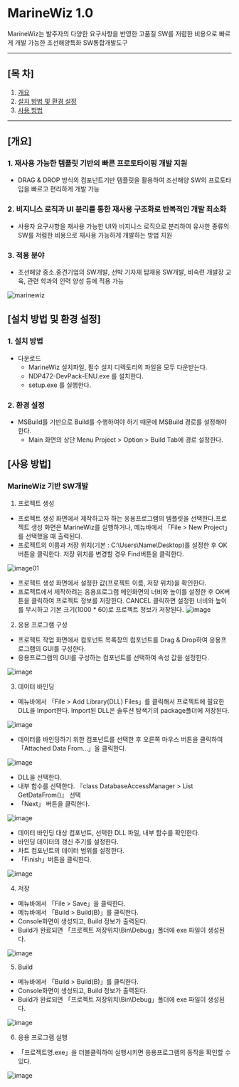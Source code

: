# MarineWiz 1.0
MarineWiz는 발주자의 다양한 요구사항을 반영한 고품질 SW를 저렴한 비용으로 빠르게 개발 가능한 조선해양특화 SW통합개발도구

***

## [목 차]
1. [개요](#개요)
2. [설치 방법 및 환경 설정](#설치-방법-및-환경-설정)
3. [사용 방법](#사용-방법)

***

## [개요]
### 1. 재사용 가능한 템플릿 기반의 빠른 프로토타이핑 개발 지원
- DRAG & DROP 방식의 컴포넌트기반 템플릿을 활용하여 조선해양 SW의 프로토타입을 빠르고 편리하게 개발 가능
### 2. 비지니스 로직과 UI 분리를 통한 재사용 구조화로 반복적인 개발 최소화
- 사용자 요구사항을 재사용 가능한 UI와 비지니스 로직으로 분리하여 유사한 종류의 SW를 저렴한 비용으로 재사용 가능하게 개발하는 방법 지원
### 3. 적용 분야
- 조선해양 중소.중견기업의 SW개발, 선박 기자재 탑재용 SW개발, 비숙련 개발장 교육, 관련 학과의 인력 양성 등에 적용 가능

![marinewiz](https://user-images.githubusercontent.com/45934727/73902010-d95ada80-48d7-11ea-91dc-cea54f775ec3.JPG)

## [설치 방법 및 환경 설정]
### 1. 설치 방법
* 다운로드
   -  MarineWiz 설치파일, 필수 설치 디렉토리의 파일을 모두 다운받는다.
   -  NDP472-DevPack-ENU.exe 를 설치한다.
   -  setup.exe 를 실행한다.

### 2. 환경 설정
- MSBuild를 기반으로 Build를 수행하여야 하기 때문에 MSBuild 경로를 설정해야 한다.
   - Main 화면의 상단 Menu Project > Option > Build Tab에 경로 설정한다.
	
## [사용 방법]
### MarineWiz 기반 SW개발
1. 프로젝트 생성
  - 프로젝트 생성 화면에서 제작하고자 하는 응용프로그램의 템플릿을 선택한다.프로젝트 생성 화면은 MarineWiz를 실행하거나, 메뉴바에서 「File > New Project」를 선택했을 때 출력된다.
  - 프로젝트의 이름과 저장 위치(기본 : C:\Users\Name\Desktop)를 설정한 후 OK 버튼을 클릭한다. 저장 위치를 변경할 경우 Find버튼을 클릭한다.
  
![image01](https://user-images.githubusercontent.com/45934727/77042216-a50e2a00-69fe-11ea-920f-5a6c7fdbb129.png)
  - 프로젝트 생성 화면에서 설정한 값(프로젝트 이름, 저장 위치)을 확인한다.
  - 프로젝트에서 제작하려는 응용프로그램 메인화면의 너비와 높이를 설정한 후 OK버튼을 클릭하여 프로젝트 정보를 저장한다. CANCEL 클릭하면 설정한 너비와 높이를 무시하고 기본 크기(1000 * 60)로 프로젝트 정보가 저장된다.
![image](https://user-images.githubusercontent.com/45934727/77055550-6edba500-6a14-11ea-9e7b-7e38d08a79f4.png)
   
2. 응용 프로그램 구성
  - 프로젝트 작업 화면에서 컴포넌트 목록창의 컴포넌트를 Drag & Drop하여 응용프로그램의 GUI를 구성한다.
  - 응용프로그램의 GUI를 구성하는 컴포넌트를 선택하여 속성 값을 설정한다.
  
![image](https://user-images.githubusercontent.com/45934727/77055672-a9454200-6a14-11ea-88eb-19e05e1f0976.png)

3. 데이터 바인딩
  - 메뉴바에서 「File > Add Library(DLL) Files」를 클릭해서 프로젝트에 필요한 DLL을 Import한다. Import된 DLL은 솔루션 탐색기의 package폴더에 저장된다.
  
![image](https://user-images.githubusercontent.com/45934727/77056032-34263c80-6a15-11ea-9bba-a1233b191798.png)
  - 데이터를 바인딩하기 위한 컴포넌트를 선택한 후 오른쪽 마우스 버튼을 클릭하여 「Attached Data From...」을 클릭한다.

![image](https://user-images.githubusercontent.com/45934727/77056186-6fc10680-6a15-11ea-8f49-90ffa1928e60.png)
  - DLL을 선택한다.
  - 내부 함수를 선택한다. 『class DatabaseAccessManager > List<double> GetDataFrom()』 선택
  - 「Next」 버튼을 클릭한다.

![image](https://user-images.githubusercontent.com/45934727/77056309-954e1000-6a15-11ea-8f85-7208fe3c8c97.png)
  - 데이터 바인딩 대상 컴포넌트, 선택한 DLL 파일, 내부 함수를 확인한다.
  - 바인딩 데이터의 갱신 주기를 설정한다.
  - 차트 컴포넌트의 데이터 범위를 설정한다.
  - 「Finish」버튼을 클릭한다.

![image](https://user-images.githubusercontent.com/45934727/77056440-be6ea080-6a15-11ea-9187-7e3a48ec34bf.png)

4. 저장
  - 메뉴바에서 「File > Save」을 클릭한다.
  - 메뉴바에서 「Build > Build(B)」를 클릭한다.
  - Console화면이 생성되고, Build 정보가 출력된다.
  - Build가 완료되면 「프로젝트 저장위치\Bin\Debug」폴더에 exe 파일이 생성된다.

![image](https://user-images.githubusercontent.com/45934727/77057819-dfd08c00-6a17-11ea-86b5-9f278f5c9969.png)
 
5. Build
  - 메뉴바에서 「Build > Build(B)」를 클릭한다.
  - Console화면이 생성되고, Build 정보가 출력된다.
  - Build가 완료되면 「프로젝트 저장위치\Bin\Debug」폴더에 exe 파일이 생성된다.

![image](https://user-images.githubusercontent.com/45934727/77056699-245b2800-6a16-11ea-9154-4ce05f777bd8.png)
      
6. 응용 프로그램 실행
  - 「프로젝트명.exe」을 더블클릭하여 실행시키면 응용프로그램의 동작을 확인할 수 있다.

![image](https://user-images.githubusercontent.com/45934727/77056981-9895cb80-6a16-11ea-9e17-efd552dc51e2.png)
